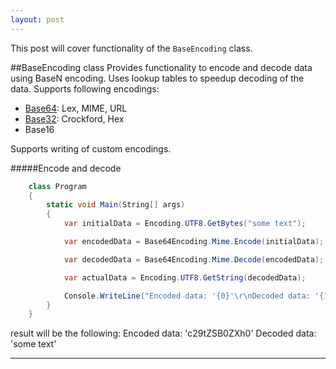 ```yaml
---
layout: post
---
```


This post will cover functionality of the ``` BaseEncoding ``` class.

##BaseEncoding class
Provides functionality to encode and decode data using BaseN encoding.
Uses lookup tables to speedup decoding of the data.
Supports following encodings:

* [Base64](https://en.wikipedia.org/wiki/Base64): Lex, MIME, URL
* [Base32](https://en.wikipedia.org/wiki/Base32): Crockford, Hex
* Base16

Supports writing of custom encodings.

#####Encode and decode

```C#
	class Program
	{
		static void Main(String[] args)
		{
			var initialData = Encoding.UTF8.GetBytes("some text");

			var encodedData = Base64Encoding.Mime.Encode(initialData);

			var decodedData = Base64Encoding.Mime.Decode(encodedData);

			var actualData = Encoding.UTF8.GetString(decodedData);

			Console.WriteLine("Encoded data: '{0}'\r\nDecoded data: '{1}'", encodedData, actualData);
		}
	}

```

result will be the following:
Encoded data: 'c29tZSB0ZXh0'
Decoded data: 'some text'

----
